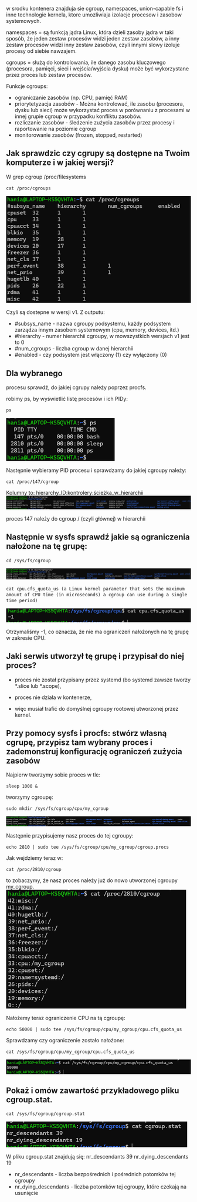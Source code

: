 w srodku kontenera znajduja sie cgroup, namespaces, union-capable fs i inne technologie kernela, ktore umozliwiaja izolacje procesow i zasobow systemowych.

namespaces = są funkcją jądra Linux, która dzieli zasoby jądra w taki sposób, że jeden zestaw procesów widzi jeden zestaw zasobów, a inny zestaw procesów widzi inny zestaw zasobów, czyli innymi slowy izoluje procesy od siebie nawzajem.

cgroups = służą do kontrolowania, ile danego zasobu kluczowego (procesora, pamięci, sieci i wejścia/wyjścia dysku) może być wykorzystane przez proces lub zestaw procesów.

Funkcje cgroups:
- ograniczanie zasobów (np. CPU, pamięć RAM)
- priorytetyzacja zasobów - Można kontrolować, ile zasobu (procesora, dysku lub sieci) może wykorzystać proces w porównaniu z procesami w innej grupie cgroup w przypadku konfliktu zasobów.
- rozliczanie zasobów - śledzenie zużycia zasobów przez procesy i raportowanie na poziomie cgroup
- monitorowanie zasobów (frozen, stopped, restarted)


## Jak sprawdzic czy cgrupy są dostępne na Twoim komputerze i w jakiej wersji?

W
grep cgroup /proc/filesystems


```
cat /proc/cgroups
```

![alt text](image.png)

Czyli są dostepne w wersji v1.
Z outputu:
- #subsys_name - nazwa cgroupy podsystemu, każdy podsystem zarządza innym zasobem systemowym (cpu, memory, devices, itd.)
- #hierarchy - numer hierarchii cgroupy, w mowszystkich wersjach v1 jest to 0
- #num_cgroups - liczba cgroup w danej hierarchii
- #enabled - czy podsystem jest włączony (1) czy wyłączony (0)

## Dla wybranego
procesu sprawdź, do jakiej cgrupy należy poprzez procfs.

robimy ps, by wyświetlić listę procesów i ich PIDy:

```
ps
```

![alt text](image-5.png)

Następnie wybieramy PID procesu i sprawdzamy do jakiej cgroupy należy:

```
cat /proc/147/cgroup
```
Kolumny to: hierarchy_ID:kontrolery:ścieżka_w_hierarchii
![alt text](image-10.png)

proces 147 należy do cgroup / (czyli głównej) w hierarchii <kontroler>

## Następnie w sysfs sprawdź jakie są ograniczenia nałożone na tę grupę:

```
cd /sys/fs/cgroup
```

![alt text](image-3.png)

```
cat cpu.cfs_quota_us (a Linux kernel parameter that sets the maximum amount of CPU time (in microseconds) a cgroup can use during a single time period)
```
![alt text](image-4.png)

Otrzymaliśmy -1, co oznacza, że nie ma ograniczeń nałożonych na tę grupę w zakresie CPU.


## Jaki serwis utworzył tę grupę i przypisał do niej proces?
- proces nie został przypisany przez systemd (bo systemd zawsze tworzy *.slice lub *.scope),

- proces nie działa w kontenerze,

- więc musiał trafić do domyślnej cgroupy rootowej utworzonej przez kernel.

## Przy pomocy sysfs i procfs: stwórz własną cgrupę, przypisz tam wybrany proces i zademonstruj konfigurację ograniczeń zużycia zasobów

Najpierw tworzymy sobie proces w tle:

```
sleep 1000 &
```

tworzymy cgroupę:

```
sudo mkdir /sys/fs/cgroup/cpu/my_cgroup
```
![alt text](image-1.png)

Następnie przypisujemy nasz proces do tej cgroupy:

```
echo 2810 | sudo tee /sys/fs/cgroup/cpu/my_cgroup/cgroup.procs
```

Jak wejdziemy teraz w:
```
cat /proc/2810/cgroup
```
to zobaczymy, że nasz proces należy już do nowo utworzonej cgroupy my_cgroup.
![alt text](image-6.png)

Nałożemy teraz ograniczenie CPU na tą cgroupę:

```
echo 50000 | sudo tee /sys/fs/cgroup/cpu/my_cgroup/cpu.cfs_quota_us
```
Sprawdzamy czy ograniczenie zostało nałożone:

```
cat /sys/fs/cgroup/cpu/my_cgroup/cpu.cfs_quota_us
```
![alt text](image-7.png)

## Pokaż i omów zawartość przykładowego pliku cgroup.stat.
```
cat /sys/fs/cgroup/cgroup.stat
```

![alt text](image-9.png)

W pliku cgroup.stat znajdują się:
nr_descendants 39
nr_dying_descendants 19

- nr_descendants - liczba bezpośrednich i pośrednich potomków tej cgroupy
- nr_dying_descendants - liczba potomków tej cgroupy, które czekają na usunięcie

